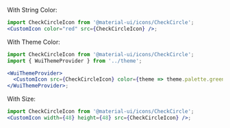 With String Color:

```jsx
import CheckCircleIcon from '@material-ui/icons/CheckCircle';
<CustomIcon color="red" src={CheckCircleIcon} />;
```

With Theme Color:

```jsx
import CheckCircleIcon from '@material-ui/icons/CheckCircle';
import { WuiThemeProvider } from '../theme';

<WuiThemeProvider>
  <CustomIcon src={CheckCircleIcon} color={theme => theme.palette.green.success} />
</WuiThemeProvider>;
```

With Size:

```jsx
import CheckCircleIcon from '@material-ui/icons/CheckCircle';
<CustomIcon width={48} height={48} src={CheckCircleIcon} />;
```
